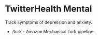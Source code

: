 # TwitterHealth Mental #

Track symptoms of depression and anxiety.

* /turk - Amazon Mechanical Turk pipeline